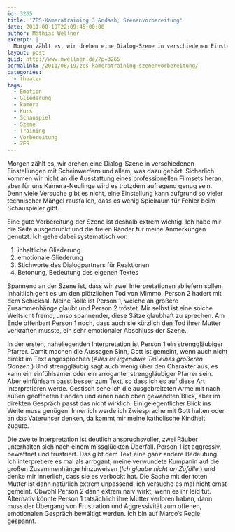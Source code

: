 ```yaml
---
id: 3265
title: 'ZES-Kameratraining 3 &ndash; Szenenvorbereitung'
date: 2011-08-19T22:09:45+00:00
author: Mathias Wellner
excerpt: |
  Morgen zählt es, wir drehen eine Dialog-Szene in verschiedenen Einstellungen mit Scheinwerfern und allem, was dazu gehört. Sicherlich kommen wir nicht an die Ausstattung eines professionellen Filmsets heran, aber für uns Kamera-Neulinge wird es trotzdem aufregend genug sein. Denn viele Versuche gibt es nicht, eine Einstellung kann aufgrund so vieler technischer Mängel rausfallen, dass es wenig Spielraum für Fehler beim Schauspieler gibt.
layout: post
guid: http://www.mwellner.de/?p=3265
permalink: /2011/08/19/zes-kameratraining-szenenvorbereitung/
categories:
  - theater
tags:
  - Emotion
  - Gliederung
  - kamera
  - Kurs
  - Schauspiel
  - Szene
  - Training
  - Vorbereitung
  - ZES
---
```

Morgen zählt es, wir drehen eine Dialog-Szene in verschiedenen Einstellungen mit Scheinwerfern und allem, was dazu gehört. Sicherlich kommen wir nicht an die Ausstattung eines professionellen Filmsets heran, aber für uns Kamera-Neulinge wird es trotzdem aufregend genug sein. Denn viele Versuche gibt es nicht, eine Einstellung kann aufgrund so vieler technischer Mängel rausfallen, dass es wenig Spielraum für Fehler beim Schauspieler gibt. 

Eine gute Vorbereitung der Szene ist deshalb extrem wichtig. Ich habe mir die Seite ausgedruckt und die freien Ränder für meine Anmerkungen genutzt. Ich gehe dabei systematisch vor.

  1. inhaltliche Gliederung
  2. emotionale Gliederung
  3. Stichworte des Dialogpartners für Reaktionen
  4. Betonung, Bedeutung des eigenen Textes

Spannend an der Szene ist, dass wir zwei Interpretationen abliefern sollen. Inhaltlich geht es um den plötzlichen Tod von Mimmo, Person&nbsp;2 hadert mit dem Schicksal. Meine Rolle ist Person&nbsp;1, welche an größere Zusammenhänge glaubt und Person&nbsp;2 tröstet. Mir selbst ist eine solche Weltsicht fremd, umso spannender, diese Sätze glaubhaft zu sprechen. Am Ende offenbart Person&nbsp;1 noch, dass auch sie kürzlich den Tod ihrer Mutter verkraften musste, ein sehr emotionaler Abschluss der Szene. 

In der ersten, naheliegenden Interpretation ist Person&nbsp;1 ein strenggläubiger Pfarrer. Damit machen die Aussagen Sinn, Gott ist gemeint, wenn auch nicht direkt im Text angesprochen (_Alles ist irgendwie Teil eines größeren Ganzen._) Und strenggläubig sagt auch wenig über den Charakter aus, es kann ein einfühlsamer oder ein arroganter strenggläubiger Pfarrer sein. Aber einfühlsam passt besser zum Text, so dass ich es auf diese Art interpretieren werde. Gestisch sehe ich die ausgebreiteten Arme mit nach außen geöffneten Händen und einen nach oben gewandten Blick, aber im direkten Gespräch passt das nicht wirklich. Ein gelegentlicher Blick ins Weite muss genügen. Innerlich werde ich Zwiesprache mit Gott halten oder an das Vaterunser denken, da kommt mir meine katholische Kindheit zugute. 

Die zweite Interpretation ist deutlich anspruchsvoller, zwei Räuber unterhalten sich nach einem missglückten Überfall. Person&nbsp;1 ist aggressiv, bewaffnet und frustriert. Das gibt dem Text eine ganz andere Bedeutung. Ich interpretiere es mal als arrogant, meine verwundete Kumpanin auf die großen Zusammenhänge hinzuweisen (_Ich glaube nicht an Zufälle._) und denke mir innerlich, dass sie es verbockt hat. Die Sache mit der toten Mutter ist dann natürlich extrem unpassend, ich versuche es mal nicht ernst gemeint. Obwohl Person&nbsp;2 dann extrem naiv wirkt, wenn es ihr leid tut. Alternativ könnte Person&nbsp;1 tatsächlich ihre Mutter verloren haben, dann muss der Übergang von Frustration und Aggressivität zum offenen, emotionalen Gespräch bewältigt werden. Ich bin auf Marco&#8217;s Regie gespannt.